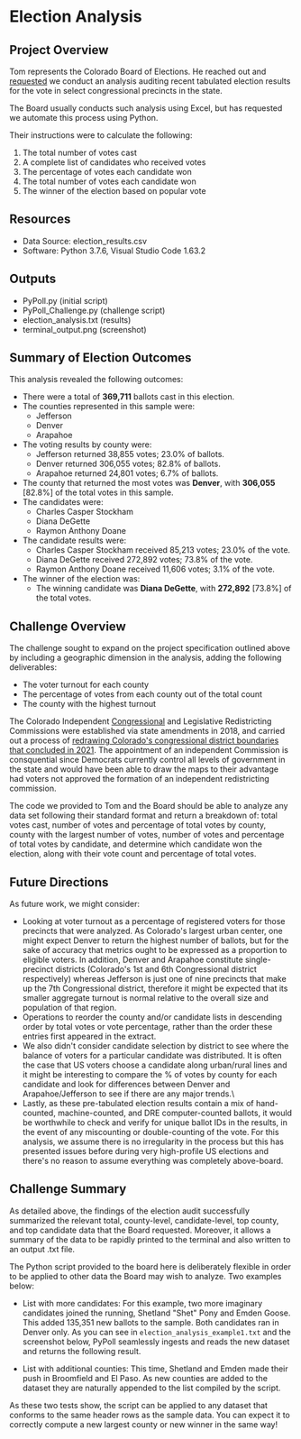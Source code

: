 # Election Analysis

## Project Overview
Tom represents the Colorado Board of Elections. He reached out and [requested](https://courses.bootcampspot.com/courses/1023/pages/3-dot-0-4-welcome-to-pypoll?module_item_id=390331) we conduct an analysis auditing recent tabulated election results for the vote in select congressional precincts in the state.

The Board usually conducts such analysis using Excel, but has requested we automate this process using Python.

Their instructions were to calculate the following:
1. The total number of votes cast
2. A complete list of candidates who received votes
3. The percentage of votes each candidate won
4. The total number of votes each candidate won
5. The winner of the election based on popular vote

## Resources
* Data Source: election_results.csv
* Software: Python 3.7.6, Visual Studio Code 1.63.2

## Outputs
* PyPoll.py (initial script)
* PyPoll_Challenge.py (challenge script)
* election_analysis.txt (results)
* terminal_output.png (screenshot)

## Summary of Election Outcomes
This analysis revealed the following outcomes:
- There were a total of **369,711** ballots cast in this election.
- The counties represented in this sample were:
  - Jefferson
  - Denver
  - Arapahoe
- The voting results by county were:
  - Jefferson returned 38,855 votes; 23.0% of ballots.
  - Denver returned 306,055 votes; 82.8% of ballots.
  - Arapahoe returned 24,801 votes; 6.7% of ballots.
- The county that returned the most votes was **Denver**, with **306,055** [82.8%] of the total votes in this sample.
- The candidates were:
  - Charles Casper Stockham
  - Diana DeGette
  - Raymon Anthony Doane
- The candidate results were:
  - Charles Casper Stockham received 85,213 votes; 23.0% of the vote.
  - Diana DeGette received 272,892 votes; 73.8% of the vote.
  - Raymon Anthony Doane received 11,606 votes; 3.1% of the vote.
- The winner of the election was:
  - The winning candidate was **Diana DeGette**, with **272,892** [73.8%] of the total votes.

## Challenge Overview
The challenge sought to expand on the project specification outlined above by including a geographic dimension in the analysis, adding the following deliverables:
* The voter turnout for each county
* The percentage of votes from each county out of the total count
* The county with the highest turnout

The Colorado Independent [Congressional](https://redistricting.colorado.gov/content/congressional-redistricting) and Legislative Redistricting Commissions were established via state amendments in 2018, and carried out a process of [redrawing Colorado's congressional district boundaries that concluded in 2021](https://projects.fivethirtyeight.com/redistricting-2022-maps/colorado/). The appointment of an independent Commission is consquential since Democrats currently control all levels of government in the state and would have been able to draw the maps to their advantage had voters not approved the formation of an independent redistricting commission.

The code we provided to Tom and the Board should be able to analyze any data set following their standard format and return a breakdown of: total votes cast, number of votes and percentage of total votes by county, county with the largest number of votes, number of votes and percentage of total votes by candidate, and determine which candidate won the election, along with their vote count and percentage of total votes.

## Future Directions
As future work, we might consider:
* Looking at voter turnout as a percentage of registered voters for those precincts that were analyzed. As Colorado's largest urban center, one might expect Denver to return the highest number of ballots, but for the sake of accuracy that metrics ought to be expressed as a proportion to eligible voters. In addition, Denver and Arapahoe constitute single-precinct districts (Colorado's 1st and 6th Congressional district respectively) whereas Jefferson is just one of nine precincts that make up the 7th Congressional district, therefore it might be expected that its smaller aggregate turnout is normal relative to the overall size and population of that region.
* Operations to reorder the county and/or candidate lists in descending order by total votes or vote percentage, rather than the order these entries first appeared in the extract.
* We also didn't consider candidate selection by district to see where the balance of voters for a particular candidate was distributed. It is often the case that US voters choose a candidate along urban/rural lines and it might be interesting to compare the % of votes by county for each candidate and look for differences between Denver and Arapahoe/Jefferson to see if there are any major trends.\
* Lastly, as these pre-tabulated election results contain a mix of hand-counted, machine-counted, and DRE computer-counted ballots, it would be worthwhile to check and verify for unique ballot IDs in the results, in the event of any miscounting or double-counting of the vote. For this analysis, we assume there is no irregularity in the process but this has presented issues before during very high-profile US elections and there's no reason to assume everything was completely above-board.

## Challenge Summary

As detailed above, the findings of the election audit successfully summarized the relevant total, county-level, candidate-level, top county, and top candidate data that the Board requested. Moreover, it allows a summary of the data to be rapidly printed to the terminal and also written to an output .txt file.

The Python script provided to the board here is deliberately flexible in order to be applied to other data the Board may wish to analyze. Two examples below:

- List with more candidates:
For this example, two more imaginary candidates joined the running, Shetland "Shet" Pony and Emden Goose. This added 135,351 new ballots to the sample. Both candidates ran in Denver only. As you can see in `election_analysis_example1.txt` and the screenshot below, PyPoll seamlessly ingests and reads the new dataset and returns the following result.

- List with additional counties:
This time, Shetland and Emden made their push in Broomfield and El Paso. As new counties are added to the dataset they are naturally appended to the list compiled by the script.

As these two tests show, the script can be applied to any dataset that conforms to the same header rows as the sample data. You can expect it to correctly compute a new largest county or new winner in the same way!
